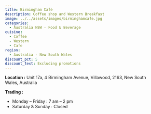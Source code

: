 ```yaml
---
title: Birmingham Café
description: Coffee shop and Western Breakfast
image: ../../assets/images/birminghamcafe.jpg
categories:
  - Australia NSW - Food & Beverage
cuisine:
  - Coffee
  - Western
  - Cafe
region:
  - Australia - New South Wales
discount_pct: 5
discount_text: Excluding promotions
---
```


**Location :** Unit 17a, 4 Birmingham Avenue, Villawood, 2163, New South Wales, Australia

**Trading :**

- Monday – Friday : 7 am – 2 pm
- Saturday & Sunday : Closed
